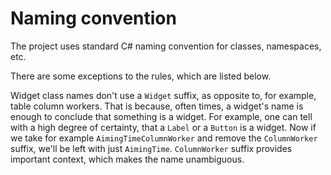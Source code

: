 # Naming convention

The project uses standard C# naming convention for classes, namespaces, etc.

There are some exceptions to the rules, which are listed below.

Widget class names don't use a `Widget` suffix, as opposite to, for example, table column workers. That is because, often times, a widget's name is enough to conclude that something is a widget. For example, one can tell with a high degree of certainty, that a `Label` or a `Button` is a widget. Now if we take for example `AimingTimeColumnWorker` and remove the `ColumnWorker` suffix, we'll be left with just `AimingTime`. `ColumnWorker` suffix provides important context, which makes the name unambiguous.
